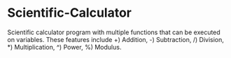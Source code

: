 # Scientific-Calculator
Scientific calculator program with multiple functions that can be executed on variables.
These features include +) Addition, -) Subtraction, /) Division, *) Multiplication, ^) Power, %) Modulus.
